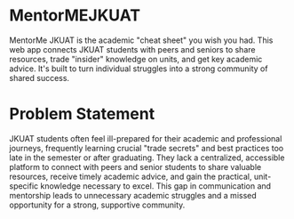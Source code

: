 # MentorMEJKUAT
MentorMe JKUAT is the academic "cheat sheet" you wish you had. This web app connects JKUAT students with peers and seniors to share resources, trade "insider" knowledge on units, and get key academic advice. It's built to turn individual struggles into a strong community of shared success.


# Problem Statement
JKUAT students often feel ill-prepared for their academic and professional journeys, frequently learning crucial "trade secrets" and best practices too late in the semester or after graduating. They lack a centralized, accessible platform to connect with peers and senior students to share valuable resources, receive timely academic advice, and gain the practical, unit-specific knowledge necessary to excel. This gap in communication and mentorship leads to unnecessary academic struggles and a missed opportunity for a strong, supportive community.
